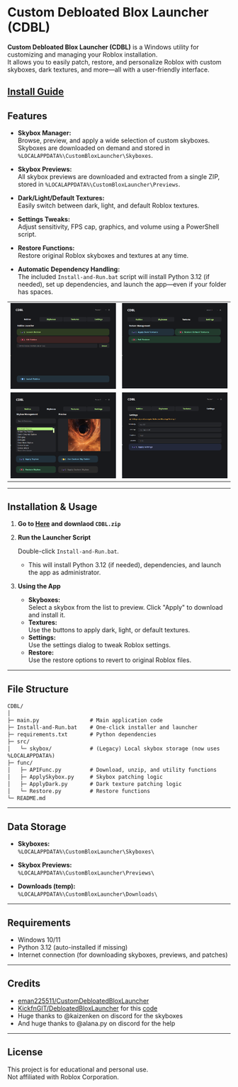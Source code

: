 # Custom Debloated Blox Launcher (CDBL)

**Custom Debloated Blox Launcher (CDBL)** is a Windows utility for customizing and managing your Roblox installation.  
It allows you to easily patch, restore, and personalize Roblox with custom skyboxes, dark textures, and more—all with a user-friendly interface.

[Install Guide](https://github.com/eman225511/CustomDebloatedBloxLauncher?tab=readme-ov-file#installation--usage)
---

## Features

- **Skybox Manager:**  
  Browse, preview, and apply a wide selection of custom skyboxes. Skyboxes are downloaded on demand and stored in `%LOCALAPPDATA%\CustomBloxLauncher\Skyboxes`.

- **Skybox Previews:**  
  All skybox previews are downloaded and extracted from a single ZIP, stored in `%LOCALAPPDATA%\CustomBloxLauncher\Previews`.

- **Dark/Light/Default Textures:**  
  Easily switch between dark, light, and default Roblox textures.

- **Settings Tweaks:**  
  Adjust sensitivity, FPS cap, graphics, and volume using a PowerShell script.

- **Restore Functions:**  
  Restore original Roblox skyboxes and textures at any time.

- **Automatic Dependency Handling:**  
  The included `Install-and-Run.bat` script will install Python 3.12 (if needed), set up dependencies, and launch the app—even if your folder has spaces.


|   |  |
| ------------- | ------------- |
| ![alt](Preview3.png)  | ![alt](Preview1.png)  |
| ![alt](Preview4.png)  | ![alt](Preview2.png)  |

---

## Installation & Usage

1. **Go to [Here](https://github.com/eman225511/CustomDebloatedBloxLauncher/releases/tag/src) and downlaod `CDBL.zip`**

2. **Run the Launcher Script**

   Double-click `Install-and-Run.bat`.  
   - This will install Python 3.12 (if needed), dependencies, and launch the app as administrator.

3. **Using the App**

   - **Skyboxes:**  
     Select a skybox from the list to preview. Click "Apply" to download and install it.
   - **Textures:**  
     Use the buttons to apply dark, light, or default textures.
   - **Settings:**  
     Use the settings dialog to tweak Roblox settings.
   - **Restore:**  
     Use the restore options to revert to original Roblox files.

---

## File Structure

```
CDBL/
│
├─ main.py                # Main application code
├─ Install-and-Run.bat    # One-click installer and launcher
├─ requirements.txt       # Python dependencies
├─ src/
│   └─ skybox/            # (Legacy) Local skybox storage (now uses %LOCALAPPDATA%)
├─ func/
│   ├─ APIFunc.py         # Download, unzip, and utility functions
│   ├─ ApplySkybox.py     # Skybox patching logic
│   ├─ ApplyDark.py       # Dark texture patching logic
│   └─ Restore.py         # Restore functions
└─ README.md
```

---

## Data Storage

- **Skyboxes:**  
  `%LOCALAPPDATA%\CustomBloxLauncher\Skyboxes\`

- **Skybox Previews:**  
  `%LOCALAPPDATA%\CustomBloxLauncher\Previews\`

- **Downloads (temp):**  
  `%LOCALAPPDATA%\CustomBloxLauncher\Downloads\`

---

## Requirements

- Windows 10/11
- Python 3.12 (auto-installed if missing)
- Internet connection (for downloading skyboxes, previews, and patches)

---

## Credits

- [eman225511/CustomDebloatedBloxLauncher](https://github.com/eman225511/CustomDebloatedBloxLauncher)  
- [KickfnGIT/DebloatedBloxLauncher](https://github.com/KickfnGIT/DebloatedBloxLauncher) for this [code](https://github.com/eman225511/CustomDebloatedBloxLauncher/blob/main/func/ChangeSettings.ps1)
- Huge thanks to @kaizenken on discord for the skyboxes
- And huge thanks to @alana.py on discord for the help

---

## License

This project is for educational and personal use.  
Not affiliated with Roblox Corporation.
